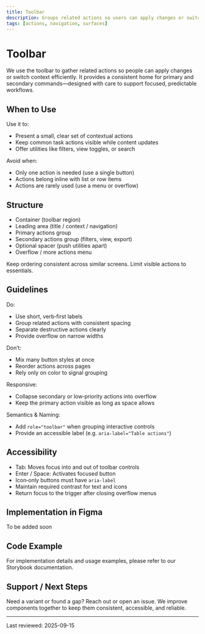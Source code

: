```yaml
---
title: Toolbar
description: Groups related actions so users can apply changes or switch context efficiently.
tags: [actions, navigation, surfaces]
---
```


# Toolbar

We use the toolbar to gather related actions so people can apply changes or switch context efficiently. It provides a consistent home for primary and secondary commands—designed with care to support focused, predictable workflows.

## When to Use

Use it to:

- Present a small, clear set of contextual actions
- Keep common task actions visible while content updates
- Offer utilities like filters, view toggles, or search

Avoid when:

- Only one action is needed (use a single button)
- Actions belong inline with list or row items
- Actions are rarely used (use a menu or overflow)

## Structure

- Container (toolbar region)
- Leading area (title / context / navigation)
- Primary actions group
- Secondary actions group (filters, view, export)
- Optional spacer (push utilities apart)
- Overflow / more actions menu

Keep ordering consistent across similar screens. Limit visible actions to essentials.

## Guidelines

Do:

- Use short, verb‑first labels
- Group related actions with consistent spacing
- Separate destructive actions clearly
- Provide overflow on narrow widths

Don’t:

- Mix many button styles at once
- Reorder actions across pages
- Rely only on color to signal grouping

Responsive:

- Collapse secondary or low‑priority actions into overflow
- Keep the primary action visible as long as space allows

Semantics & Naming:

- Add `role="toolbar"` when grouping interactive controls
- Provide an accessible label (e.g. `aria-label="Table actions"`)

## Accessibility

- Tab: Moves focus into and out of toolbar controls
- Enter / Space: Activates focused button
- Icon‑only buttons must have `aria-label`
- Maintain required contrast for text and icons
- Return focus to the trigger after closing overflow menus

## Implementation in Figma

To be added soon

## Code Example

For implementation details and usage examples, please refer to our Storybook documentation.

## Support / Next Steps

Need a variant or found a gap? Reach out or open an issue. We improve components together to keep them consistent, accessible, and reliable.

---

Last reviewed: 2025-09-15
